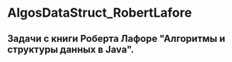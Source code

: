 # AlgosDataStruct_RobertLafore

## Задачи с книги Роберта Лафоре "Алгоритмы и структуры данных в Java".
